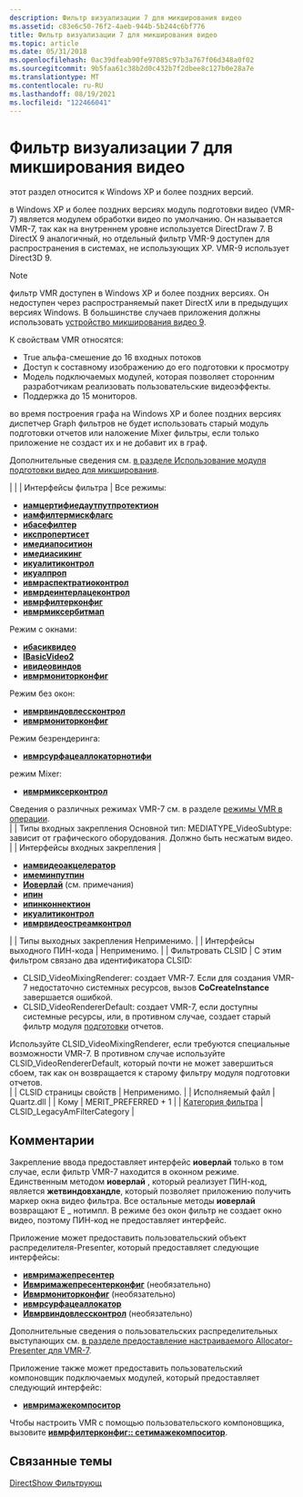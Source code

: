 ```yaml
---
description: Фильтр визуализации 7 для микширования видео
ms.assetid: c83e6c50-76f2-4aeb-944b-5b244c6bf776
title: Фильтр визуализации 7 для микширования видео
ms.topic: article
ms.date: 05/31/2018
ms.openlocfilehash: 0ac39dfeab90fe97085c97b3a767f06d348a0f02
ms.sourcegitcommit: 9b5faa61c38b2d0c432b7f2dbee8c127b0e28a7e
ms.translationtype: MT
ms.contentlocale: ru-RU
ms.lasthandoff: 08/19/2021
ms.locfileid: "122466041"
---
```

# <a name="video-mixing-renderer-filter-7"></a>Фильтр визуализации 7 для микширования видео

этот раздел относится к Windows XP и более поздних версий.

в Windows XP и более поздних версиях модуль подготовки видео (VMR-7) является модулем обработки видео по умолчанию. Он называется VMR-7, так как на внутреннем уровне используется DirectDraw 7. В DirectX 9 аналогичный, но отдельный фильтр VMR-9 доступен для распространения в системах, не использующих XP. VMR-9 использует Direct3D 9.

> [!Note]  
> фильтр VMR доступен в Windows XP и более поздних версиях. Он недоступен через распространяемый пакет DirectX или в предыдущих версиях Windows. В большинстве случаев приложения должны использовать [устройство микширования видео 9](video-mixing-renderer-filter-9.md).

 

К свойствам VMR относятся:

-   True альфа-смешение до 16 входных потоков
-   Доступ к составному изображению до его подготовки к просмотру
-   Модель подключаемых модулей, которая позволяет сторонним разработчикам реализовать пользовательские видеоэффекты.
-   Поддержка до 15 мониторов.

во время построения графа на Windows XP и более поздних версиях диспетчер Graph фильтров не будет использовать старый модуль подготовки отчетов или наложение Mixer фильтры, если только приложение не создаст их и не добавит их в граф.

Дополнительные сведения см. [в разделе Использование модуля подготовки видео для микширования](using-the-video-mixing-renderer.md).




| | | Интерфейсы фильтра | Все режимы:<ul><li><a href="/windows/desktop/api/Strmif/nn-strmif-iamcertifiedoutputprotection"><strong>иамцертифиедаутпутпротектион</strong></a></li><li><a href="/windows/desktop/api/Strmif/nn-strmif-iamfiltermiscflags"><strong>иамфилтермискфлагс</strong></a></li><li><a href="/windows/desktop/api/Strmif/nn-strmif-ibasefilter"><strong>ибасефилтер</strong></a></li><li><a href="ikspropertyset.md"><strong>икспропертисет</strong></a></li><li><a href="/windows/desktop/api/Control/nn-control-imediaposition"><strong>имедиапоситион</strong></a></li><li><a href="/windows/desktop/api/Strmif/nn-strmif-imediaseeking"><strong>имедиасикинг</strong></a></li><li><a href="/windows/desktop/api/Strmif/nn-strmif-iqualitycontrol"><strong>икуалитиконтрол</strong></a></li><li><a href="/previous-versions/windows/desktop/api/Amvideo/nn-amvideo-iqualprop"><strong>икуалпроп</strong></a></li><li><a href="/windows/desktop/api/Strmif/nn-strmif-ivmraspectratiocontrol"><strong>ивмраспектратиоконтрол</strong></a></li><li><a href="/windows/desktop/api/Strmif/nn-strmif-ivmrdeinterlacecontrol"><strong>ивмрдеинтерлацеконтрол</strong></a></li><li><a href="/windows/desktop/api/Strmif/nn-strmif-ivmrfilterconfig"><strong>ивмрфилтерконфиг</strong></a></li><li><a href="/windows/desktop/api/Strmif/nn-strmif-ivmrmixerbitmap"><strong>ивмрмиксербитмап</strong></a></li></ul>Режим с окнами:<br /><ul><li><a href="/windows/desktop/api/Control/nn-control-ibasicvideo"><strong>ибасиквидео</strong></a></li><li><a href="/windows/desktop/api/Control/nn-control-ibasicvideo2"><strong>IBasicVideo2</strong></a></li><li><a href="/windows/desktop/api/Control/nn-control-ivideowindow"><strong>ивидеовиндов</strong></a></li><li><a href="/windows/desktop/api/Strmif/nn-strmif-ivmrmonitorconfig"><strong>ивмрмониторконфиг</strong></a></li></ul>Режим без окон:<br /><ul><li><a href="/windows/desktop/api/Strmif/nn-strmif-ivmrwindowlesscontrol"><strong>ивмрвиндовлессконтрол</strong></a></li><li><a href="/windows/desktop/api/Strmif/nn-strmif-ivmrmonitorconfig"><strong>ивмрмониторконфиг</strong></a></li></ul>Режим безрендеринга:<br /><ul><li><a href="/windows/desktop/api/Strmif/nn-strmif-ivmrsurfaceallocatornotify"><strong>ивмрсурфацеаллокаторнотифи</strong></a></li></ul>режим Mixer:<br /><ul><li><a href="/windows/desktop/api/Strmif/nn-strmif-ivmrmixercontrol"><strong>ивмрмиксерконтрол</strong></a></li></ul>Сведения о различных режимах VMR-7 см. в разделе <a href="vmr-modes-of-operation.md">режимы VMR в операции</a>.<br /> | | Типы входных закрепления Основной тип: MEDIATYPE_VideoSubtype: зависит от графического оборудования. Должно быть несжатым видео.<br /> | | Интерфейсы входных закрепления | <ul><li><a href="/previous-versions/windows/desktop/api/videoacc/nn-videoacc-iamvideoaccelerator"><strong>иамвидеоакцелератор</strong></a></li><li><a href="/windows/desktop/api/Strmif/nn-strmif-imeminputpin"><strong>имеминпутпин</strong></a></li><li><a href="/windows/desktop/api/Strmif/nn-strmif-ioverlay"><strong>Иоверлай</strong></a> (см. примечания)</li><li><a href="/windows/desktop/api/Strmif/nn-strmif-ipin"><strong>ипин</strong></a></li><li><a href="/windows/desktop/api/Strmif/nn-strmif-ipinconnection"><strong>ипинконнектион</strong></a></li><li><a href="/windows/desktop/api/Strmif/nn-strmif-iqualitycontrol"><strong>икуалитиконтрол</strong></a></li><li><a href="/windows/desktop/api/Strmif/nn-strmif-ivmrvideostreamcontrol"><strong>ивмрвидеостреамконтрол</strong></a></li></ul> | | Типы выходных закрепления Неприменимо. | | Интерфейсы выходного ПИН-кода | Неприменимо. | | Фильтровать CLSID | С этим фильтром связано два идентификатора CLSID:<ul><li>CLSID_VideoMixingRenderer: создает VMR-7. Если для создания VMR-7 недостаточно системных ресурсов, вызов <strong>CoCreateInstance</strong> завершается ошибкой.</li><li>CLSID_VideoRendererDefault: создает VMR-7, если доступны системные ресурсы, или, в противном случае, создает старый фильтр модуля <a href="video-renderer-filter.md">подготовки</a> отчетов.</li></ul>Используйте CLSID_VideoMixingRenderer, если требуются специальные возможности VMR-7. В противном случае используйте CLSID_VideoRendererDefault, который почти не может завершиться сбоем, так как он возвращается к старому фильтру модуля подготовки отчетов.<br /> | | CLSID страницы свойств | Неприменимо. | | Исполняемый файл | Quartz.dll | | <a href="merit.md"></a> Кому | MERIT_PREFERRED + 1 | | <a href="filter-categories.md">Категория фильтра</a> | CLSID_LegacyAmFilterCategory | 




 

## <a name="remarks"></a>Комментарии

Закрепление ввода предоставляет интерфейс **иоверлай** только в том случае, если фильтр VMR-7 находится в оконном режиме. Единственным методом **иоверлай** , который реализует ПИН-код, является **жетвиндовхандле**, который позволяет приложению получить маркер окна видео фильтра. Все остальные методы **иоверлай** возвращают E \_ нотимпл. В режиме без окон фильтр не создает окно видео, поэтому ПИН-код не предоставляет интерфейс.

Приложение может предоставить пользовательский объект распределителя-Presenter, который предоставляет следующие интерфейсы:

-   [**ивмримажепресентер**](/windows/desktop/api/Strmif/nn-strmif-ivmrimagepresenter)
-   [**Ивмримажепресентерконфиг**](/windows/desktop/api/Strmif/nn-strmif-ivmrimagepresenterconfig) (необязательно)
-   [**Ивмрмониторконфиг**](/windows/desktop/api/Strmif/nn-strmif-ivmrmonitorconfig) (необязательно)
-   [**ивмрсурфацеаллокатор**](/windows/desktop/api/Strmif/nn-strmif-ivmrsurfaceallocator)
-   [**Ивмрвиндовлессконтрол**](/windows/desktop/api/Strmif/nn-strmif-ivmrwindowlesscontrol) (необязательно)

Дополнительные сведения о пользовательских распределительных выступающих см. [в разделе предоставление настраиваемого Allocator-Presenter для VMR-7](supplying-a-custom-allocator-presenter-for-vmr-7.md).

Приложение также может предоставить пользовательский компоновщик подключаемых модулей, который предоставляет следующий интерфейс:

-   [**ивмримажекомпоситор**](/windows/desktop/api/Strmif/nn-strmif-ivmrimagecompositor)

Чтобы настроить VMR с помощью пользовательского компоновщика, вызовите [**ивмрфилтерконфиг:: сетимажекомпоситор**](/windows/desktop/api/Strmif/nf-strmif-ivmrfilterconfig-setimagecompositor).

## <a name="related-topics"></a>Связанные темы

<dl> <dt>

[DirectShow Фильтрующ](directshow-filters.md)
</dt> </dl>

 

 




